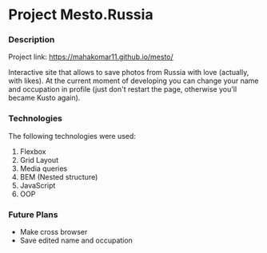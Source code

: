 # Project Mesto.Russia

### Description

Project link: https://mahakomar11.github.io/mesto/

Interactive site that allows to save photos from Russia with love (actually, with likes). At the current moment of developing you can change your name and occupation in profile (just don't restart the page, otherwise you'll became Kusto again).

### Technologies

The following technologies were used:
1. Flexbox
1. Grid Layout
1. Media queries
1. BEM (Nested structure)
1. JavaScript
1. OOP

### Future Plans

* Make cross browser
* Save edited name and occupation
